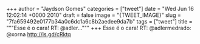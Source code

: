 
+++
author = "Jaydson Gomes"
categories = ["tweet"]
date = "Wed Jun 16 12:02:14 +0000 2010"
draft = false
image = "{TWEET_IMAGE}"
slug = "7fa659492e0177b34a0c6dc1a6c8b2aedee9da7b"
tags = ["tweet"]
title = """Esse é o cara! RT: @adler..."""
+++
Esse é o cara! RT: @adlermedrado: @xorna http://is.gd/cRktq
